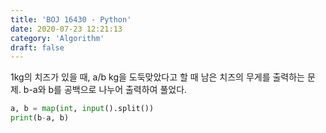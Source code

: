 ```yaml
---
title: 'BOJ 16430 - Python'
date: 2020-07-23 12:21:13
category: 'Algorithm'
draft: false
---
```

1kg의 치즈가 있을 때, a/b kg을 도둑맞았다고 할 때 남은 치즈의 무게를 출력하는 문제. b-a와 b를 공백으로 나누어 출력하여 풀었다.
```python
a, b = map(int, input().split())
print(b-a, b)

```